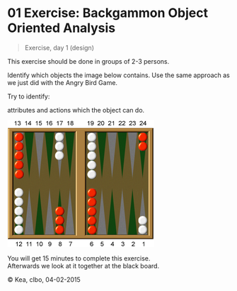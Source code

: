 # 01 Exercise: Backgammon Object Oriented Analysis
> Exercise, day 1 (design)

This exercise should be done in groups of 2-3 persons.    

Identify which objects the image below contains. Use the same approach as we just did with the Angry Bird Game.    

Try to identify:

attributes
and actions which the object can do.

![Backgammond](StartPosition.gif)    

You will get 15 minutes to complete this exercise.     
Afterwards we look at it together at the black board.    

© Kea, clbo,  04-02-2015

